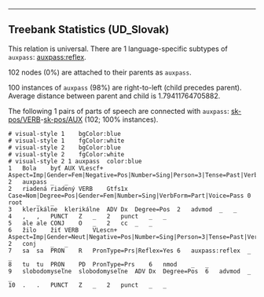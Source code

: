 

--------------------------------------------------------------------------------

## Treebank Statistics (UD_Slovak)

This relation is universal.
There are 1 language-specific subtypes of `auxpass`: [auxpass:reflex]().

102 nodes (0%) are attached to their parents as `auxpass`.

100 instances of `auxpass` (98%) are right-to-left (child precedes parent).
Average distance between parent and child is 1.79411764705882.

The following 1 pairs of parts of speech are connected with `auxpass`: [sk-pos/VERB]()-[sk-pos/AUX]() (102; 100% instances).


~~~ conllu
# visual-style 1	bgColor:blue
# visual-style 1	fgColor:white
# visual-style 2	bgColor:blue
# visual-style 2	fgColor:white
# visual-style 2 1 auxpass	color:blue
1	Bola	byť	AUX	VLescf+	Aspect=Imp|Gender=Fem|Negative=Pos|Number=Sing|Person=3|Tense=Past|VerbForm=Part	2	auxpass	_	_
2	riadená	riadený	VERB	Gtfs1x	Case=Nom|Degree=Pos|Gender=Fem|Number=Sing|VerbForm=Part|Voice=Pass	0	root	_	_
3	klerikálne	klerikálne	ADV	Dx	Degree=Pos	2	advmod	_	_
4	,	,	PUNCT	Z	_	2	punct	_	_
5	ale	ale	CONJ	O	_	2	cc	_	_
6	žilo	žiť	VERB	VLescn+	Aspect=Imp|Gender=Neut|Negative=Pos|Number=Sing|Person=3|Tense=Past|VerbForm=Part	2	conj	_	_
7	sa	sa	PRON	R	PronType=Prs|Reflex=Yes	6	auxpass:reflex	_	_
8	tu	tu	PRON	PD	PronType=Prs	6	nmod	_	_
9	slobodomyseľne	slobodomyseľne	ADV	Dx	Degree=Pos	6	advmod	_	_
10	.	.	PUNCT	Z	_	2	punct	_	_

~~~


